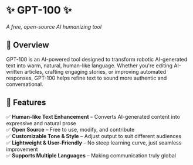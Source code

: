 # ✨ GPT-100 ✨  
*A free, open-source AI humanizing tool*

## 🌿 Overview  
GPT-100 is an AI-powered tool designed to transform robotic AI-generated text into warm, natural, human-like language. Whether you're editing AI-written articles, crafting engaging stories, or improving automated responses, GPT-100 helps refine text to sound more authentic and conversational.

## 🚀 Features  
✅ **Human-like Text Enhancement** – Converts AI-generated content into expressive and natural prose  
✅ **Open Source** – Free to use, modify, and contribute  
✅ **Customizable Tone & Style** – Adjust output to suit different audiences  
✅ **Lightweight & User-Friendly** – No steep learning curve, just seamless improvement  
✅ **Supports Multiple Languages** – Making communication truly global  
 

